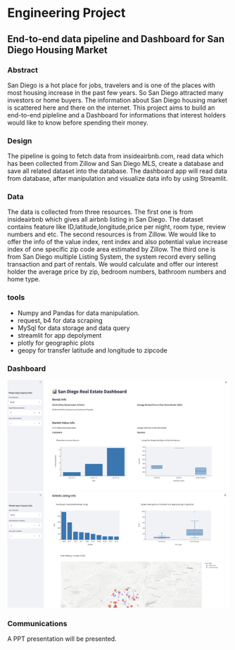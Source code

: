 # Engineering Project
## End-to-end data pipeline and Dashboard for San Diego Housing Market

### Abstract
San Diego is a hot place for jobs, travelers and is one of the places with most housing increase in the past few years. So San Diego attracted many investors or home buyers. The information about San Diego housing market is scattered here and there on the internet. This project aims to build an end-to-end pipleline and a Dashboard for informations that interest holders would like to know before spending their money.

### Design
The pipeline is going to fetch data from insideairbnb.com, read data which has been collected from Zillow and San Diego MLS, create a database and save all related dataset into the database. The dashboard app will read data from database, after manipulation and visualize data info by using Streamlit.


### Data
 The data is collected from three resources. The first one is from insideairbnb which gives all airbnb listing in San Diego. The dataset contains feature like ID,latitude,longitude,price per night, room type, review numbers and etc. The second resources is from Zillow. We would like to offer the info of the value index, rent index and also potential value increase index of one specific zip code area estimated by Zillow. The third one is from San Diego multiple Listing System, the system record every selling transaction and part of rentals. We would calculate and offer our interest holder the average price by zip, bedroom numbers, bathroom numbers and home type.  



### tools
- Numpy and Pandas for data manipulation.
- request, b4 for data scraping
- MySql for data storage and data query
- streamlit for app depolyment
- plotly for geographic plots
- geopy for transfer latitude and longitude to zipcode

### Dashboard
![image](https://github.com/PurpleGrace/Engineering_SD_housing_Analysis/blob/main/deliverable/Dashboard1.png)
![image](https://github.com/PurpleGrace/Engineering_SD_housing_Analysis/blob/main/deliverable/Dashboard2.png)

### Communications
A PPT presentation will be presented.
